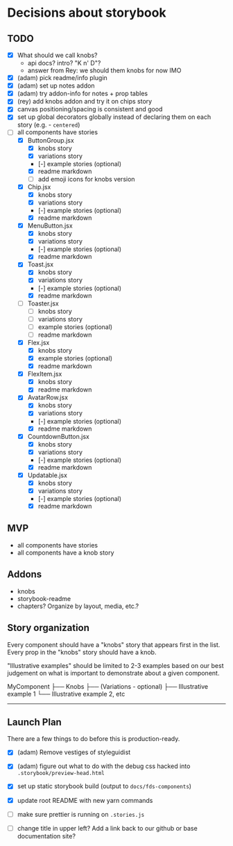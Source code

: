 # Decisions about storybook

## TODO

- [x] What should we call knobs?
  - api docs? intro? "K n' D"?
  - answer from Rey: we should them knobs for now IMO
- [x] (adam) pick readme/info plugin
- [x] (adam) set up notes addon
- [x] (adam) try addon-info for notes + prop tables
- [x] (rey) add knobs addon and try it on chips story
- [x] canvas positioning/spacing is consistent and good
- [x] set up global decorators globally instead of declaring them on each story (e.g. - `centered`)
- [ ] all components have stories
  - [x] ButtonGroup.jsx
    - [x] knobs story
    - [x] variations story
    - [-] example stories (optional)
    - [x] readme markdown
    - [ ] add emoji icons for knobs version
  - [x] Chip.jsx
    - [x] knobs story
    - [x] variations story
    - [-] example stories (optional)
    - [x] readme markdown
  - [x] MenuButton.jsx
    - [x] knobs story
    - [x] variations story
    - [-] example stories (optional)
    - [x] readme markdown
  - [x] Toast.jsx
    - [x] knobs story
    - [x] variations story
    - [-] example stories (optional)
    - [x] readme markdown
  - [ ] Toaster.jsx
    - [ ] knobs story
    - [ ] variations story
    - [ ] example stories (optional)
    - [ ] readme markdown
  - [x] Flex.jsx
    - [x] knobs story
    - [x] example stories (optional)
    - [x] readme markdown
  - [x] FlexItem.jsx
    - [x] knobs story
    - [x] readme markdown
  - [x] AvatarRow.jsx
    - [x] knobs story
    - [x] variations story
    - [-] example stories (optional)
    - [x] readme markdown
  - [x] CountdownButton.jsx
    - [x] knobs story
    - [x] variations story
    - [-] example stories (optional)
    - [x] readme markdown
  - [x] Updatable.jsx
    - [x] knobs story
    - [x] variations story
    - [-] example stories (optional)
    - [x] readme markdown

## MVP
- all components have stories
- all components have a knob story

## Addons

- knobs
- storybook-readme
- chapters? Organize by layout, media, etc.?

## Story organization

Every component should have a "knobs" story that appears first in the list.
Every prop in the "knobs" story should have a knob.

"Illustrative examples" should be limited to 2-3 examples based on our best judgement on
what is important to demonstrate about a given component.

MyComponent
├── Knobs
├── (Variations - optional)
├── Illustrative example 1
└── Illustrative example 2, etc

-------

## Launch Plan

There are a few things to do before this is production-ready.

- [x] (adam) Remove vestiges of styleguidist
- [x] (adam) figure out what to do with the debug css hacked into `.storybook/preview-head.html`
- [x] set up static storybook build (output to `docs/fds-components`)
- [x] update root README with new yarn commands
- [ ] make sure prettier is running on `.stories.js`
- [ ] change title in upper left? Add a link back to our github or base documentation site?

